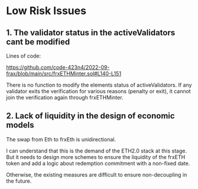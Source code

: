 # Low Risk Issues

## 1. The validator status in the activeValidators cant be modified

Lines of code:

https://github.com/code-423n4/2022-09-frax/blob/main/src/frxETHMinter.sol#L140-L151

There is no function to modify the elements status of activeValidators. If any validator exits the verification for various reasons (penalty or exit), it cannot join the verification again through frxETHMinter.

## 2. Lack of liquidity in the design of economic models

The swap from Eth to frxEth is unidirectional. 

I can understand that this is the demand of the ETH2.0 stack at this stage. But it needs to design more schemes to ensure the liquidity of the frxETH token and add a logic about redemption commitment with a non-fixed date.

Otherwise, the existing measures are difficult to ensure non-decoupling in the future.
